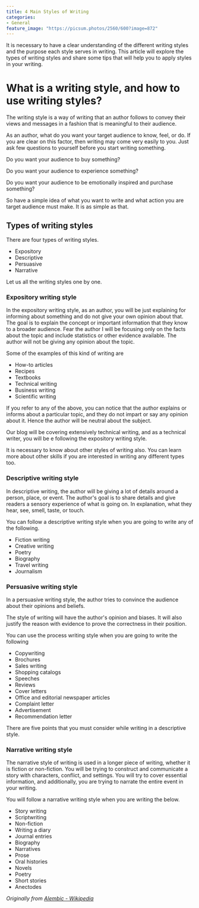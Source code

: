 ```yaml
---
title: 4 Main Styles of Writing
categories:
- General
feature_image: "https://picsum.photos/2560/600?image=872"
---
```


It is necessary to have a clear understanding of the different writing styles and the purpose each style serves in writing. This article will explore the types of writing styles and share some tips that will help you to apply styles in your writing.

# What is a writing style, and how to use writing styles?

The writing style is a way of writing that an author follows to convey their views and messages in a fashion that is meaningful to their audience.

As an author, what do you want your target audience to know, feel, or do. If you are clear on this factor, then writing may come very easily to you.
Just ask few questions to yourself before you start writing something.

Do you want your audience to buy something?

Do you want your audience to experience something?

Do you want your audience to be emotionally inspired and purchase something?

So have a simple idea of what you want to write and what action you are target audience must make. It is as simple as that.

## Types of writing styles

There are four types of writing styles.

* Expository
* Descriptive
* Persuasive
* Narrative

Let us all the writing styles one by one.

### Expository writing style

In the expository writing style, as an author, you will be just explaining for informing about something and do not give your own opinion about that. The goal is to explain the concept or important information that they know to a broader audience. Fear the author I will be focusing only on the facts about the topic and include statistics or other evidence available. The author will not be giving any opinion about the topic.

Some of the examples of this kind of writing are

* How-to articles
* Recipes
* Textbooks
* Technical writing
* Business writing
* Scientific writing

If you refer to any of the above, you can notice that the author explains or informs about a particular topic, and they do not impart or say any opinion about it. Hence the author will be neutral about the subject.

Our blog will be covering extensively technical writing, and as a technical writer, you will be e following the expository writing style.

It is necessary to know about other styles of writing also. You can learn more about other skills if you are interested in writing any different types too.

### Descriptive writing style

In descriptive writing, the author will be giving a lot of details around a person, place, or event. The author's goal is to share details and give readers a sensory experience of what is going on. In explanation, what they hear, see, smell, taste, or touch.

You can follow a descriptive writing style when you are going to write any of the following.

* Fiction writing
* Creative writing
* Poetry
* Biography
* Travel writing
* Journalism

### Persuasive writing style

In a persuasive writing style, the author tries to convince the audience about their opinions and beliefs.

The style of writing will have the author's opinion and biases. It will also justify the reason with evidence to prove the correctness in their position.

You can use the process writing style when you are going to write the following
* Copywriting
* Brochures
* Sales writing
* Shopping catalogs
* Speeches
* Reviews
* Cover letters
* Office and editorial newspaper articles
* Complaint letter
* Advertisement
* Recommendation letter

There are five points that you must consider while writing in a descriptive style.

### Narrative writing style

The narrative style of writing is used in a longer piece of writing, whether it is fiction or non-fiction. You will be trying to construct and communicate a story with characters, conflict, and settings. You will try to cover essential information, and additionally, you are trying to narrate the entire event in your writing.

You will follow a narrative writing style when you are writing the below.
* Story writing
* Scriptwriting
* Non-fiction
* Writing a diary
* Journal entries
* Biography
* Narratives
* Prose
* Oral histories
* Novels
* Poetry
* Short stories
* Anectodes

_Originally from [Alembic - Wikipedia](https://en.wikipedia.org/wiki/Alembic)_

